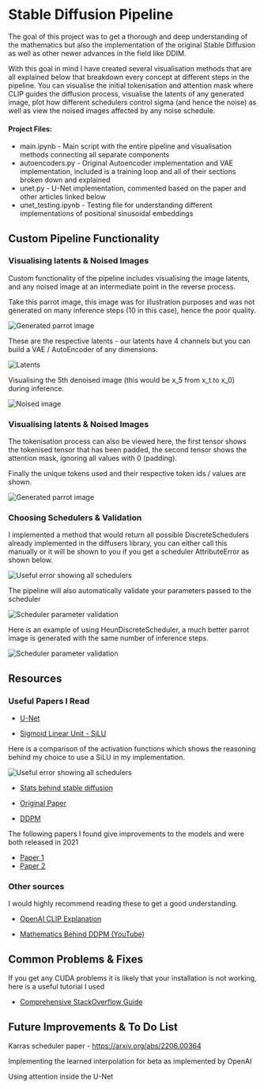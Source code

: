# Stable Diffusion Pipeline

The goal of this project was to get a thorough and deep understanding of the mathematics but also the implementation of the original Stable Diffusion as well as other newer advances in the field like DDIM. 

With this goal in mind I have created several visualisation methods that are all explained below that breakdown every concept at different steps in the pipeline.
You can visualise the initial tokenisation and attention mask where CLIP guides the diffusion process, visualise the latents of any generated image, plot how different schedulers control sigma (and hence the noise) as well as view the noised images affected by any noise schedule.

#### Project Files: 
- main.ipynb - Main script with the entire pipeline and visualisation methods connecting all separate components
- autoencoders.py - Original Autoencoder implementation and VAE implementation, included is a training loop and all of their sections broken down and explained
- unet.py - U-Net implementation, commented based on the paper and other articles linked below
- unet_testing.ipynb - Testing file for understanding different implementations of positional sinusoidal embeddings

## Custom Pipeline Functionality

### Visualising latents & Noised Images

Custom functionality of the pipeline includes visualising the image latents, and any noised image at an intermediate point in the reverse process.

Take this parrot image, this image was for illustration purposes and was not generated on many inference steps (10 in this case), hence the poor quality.

![Generated parrot image](assets/generated_parrot.png)

These are the respective latents - our latents have 4 channels but you can build a VAE / AutoEncoder of any dimensions.

![Latents](assets/generated_parrot_latents.png)

Visualising the 5th denoised image (this would be x_5 from x_t to x_0) during inference.

![Noised image](assets/noised_image.png)

### Visualising latents & Noised Images

The tokenisation process can also be viewed here, the first tensor shows the tokenised tensor that has been padded, the second tensor shows the attention mask, ignoring all values with 0 (padding).

Finally the unique tokens used and their respective token ids / values are shown.

![Generated parrot image](assets/tokenisation_visualisation.png)

### Choosing Schedulers & Validation

I implemented a method that would return all possible DiscreteSchedulers already implemented in the diffusers library, you can either call this manually or it will be shown to you if you get a scheduler AttributeError as shown below.

![Useful error showing all schedulers](assets/scheduler_errors.png)

The pipeline will also automatically validate your parameters passed to the scheduler

![Scheduler parameter validation](assets/scheduler_parameter_validation.png)

Here is an example of using HeunDiscreteScheduler, a much better parrot image is generated with the same number of inference steps.

![Scheduler parameter validation](assets/different_schedulers.png)

## Resources

### Useful Papers I Read

- [U-Net](https://arxiv.org/pdf/1505.04597)

- [Sigmoid Linear Unit - SiLU](https://paperswithcode.com/method/silu)

Here is a comparison of the activation functions which shows the reasoning behind my choice to use a SiLU in my implementation.

![Useful error showing all schedulers](assets/scheduler_errors.png)

- [Stats behind stable diffusion](https://mbernste.github.io/posts/diffusion_part1/)

- [Original Paper](https://arxiv.org/pdf/1503.03585.pdf)

- [DDPM](https://arxiv.org/pdf/2006.11239.pdf)

The following papers I found give improvements to the models and were both released in 2021
- [Paper 1](https://arxiv.org/pdf/2102.09672.pdf)
- [Paper 2](https://arxiv.org/pdf/2105.05233.pdf)

### Other sources

I would highly recommend reading these to get a good understanding.

- [OpenAI CLIP Explanation](https://openai.com/index/clip/)

- [Mathematics Behind DDPM (YouTube)](https://www.youtube.com/watch?v=HoKDTa5jHvg)

## Common Problems & Fixes

If you get any CUDA problems it is likely that your installation is not working, here is a useful tutorial I used
- [Comprehensive StackOverflow Guide](https://stackoverflow.com/questions/60987997/why-torch-cuda-is-available-returns-false-even-after-installing-pytorch-with)

## Future Improvements & To Do List

Karras scheduler paper - https://arxiv.org/abs/2206.00364

Implementing the learned interpolation for beta as implemented by OpenAI

Using attention inside the U-Net